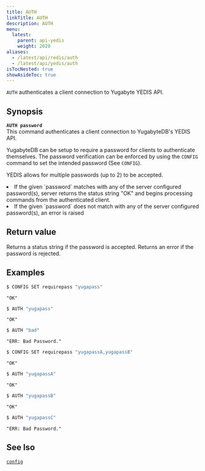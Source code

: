 ```yaml
---
title: AUTH
linkTitle: AUTH
description: AUTH
menu:
  latest:
    parent: api-yedis
    weight: 2020
aliases:
  - /latest/api/redis/auth
  - /latest/api/yedis/auth
isTocNested: true
showAsideToc: true
---
```

`AUTH` authenticates a client connection to Yugabyte YEDIS API.

## Synopsis

<b>`AUTH password`</b><br>
This command authenticates a client connection to YugabyteDB's YEDIS API.

YugabyteDB can be setup to require a password for clients to authenticate themselves. The password verification can be enforced by using the `CONFIG` command to set the intended password (See `CONFIG`).

YEDIS allows for multiple passwords (up to 2) to be accepted.
<li>If the given `password` matches with any of the server configured password(s), server returns the status string "OK" and begins processing commands from the authenticated client.</li>
<li>If the given `password` does not match with any of the server configured password(s), an error is raised</li>

## Return value

Returns a status string if the password is accepted. Returns an error if the password is rejected.

## Examples

```sh
$ CONFIG SET requirepass "yugapass"
```

```
"OK"
```

```sh
$ AUTH "yugapass"
```

```
"OK"
```

```sh
$ AUTH "bad"
```

```
"ERR: Bad Password."
```

```sh
$ CONFIG SET requirepass "yugapassA,yugapassB"
```

```
"OK"
```

```sh
$ AUTH "yugapassA"
```

```
"OK"
```

```sh
$ AUTH "yugapassB"
```

```
"OK"
```

```sh
$ AUTH "yugapassC"
```

```
"ERR: Bad Password."
```

## See lso

[`config`](../config/)
